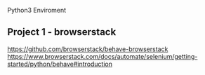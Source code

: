 Python3 Enviroment

## Project 1 - browserstack
https://github.com/browserstack/behave-browserstack
https://www.browserstack.com/docs/automate/selenium/getting-started/python/behave#introduction
